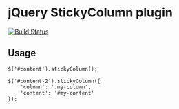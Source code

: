 # jQuery StickyColumn plugin

[![Build Status](https://travis-ci.org/daviferreira/jquery-sticky-column.png?branch=master)](https://travis-ci.org/daviferreira/jquery-sticky-column)

## Usage

    $('#content').stickyColumn();

    $('#content-2').stickyColumn({
        'column': '.my-column',
        'content': '#my-content'
    });
